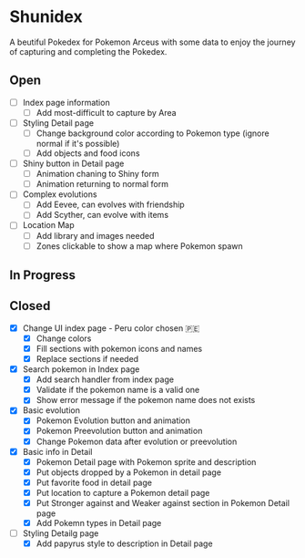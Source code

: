 # Shunidex
A beutiful Pokedex for Pokemon Arceus with some data to enjoy the journey of capturing and completing the Pokedex.

## Open
- [ ] Index page information
  - [ ] Add most-difficult to capture by Area
- [ ] Styling Detail page
  - [ ] Change background color according to Pokemon type (ignore normal if it's possible)
  - [ ] Add objects and food icons
- [ ] Shiny button in Detail page
  - [ ] Animation chaning to Shiny form
  - [ ] Animation returning to normal form
- [ ] Complex evolutions
  - [ ] Add Eevee, can evolves with friendship
  - [ ] Add Scyther, can evolve with items
- [ ] Location Map
  - [ ] Add library and images needed
  - [ ] Zones clickable to show a map where Pokemon spawn

## In Progress


## Closed
- [x] Change UI index page - Peru color chosen &#127477;&#127466;
  - [x] Change colors
  - [x] Fill sections with pokemon icons and names
  - [x] Replace sections if needed 
- [x] Search pokemon in Index page
  - [x] Add search handler from index page
  - [x] Validate if the pokemon name is a valid one
  - [x] Show error message if the pokemon name does not exists
- [x] Basic evolution
  - [x] Pokemon Evolution button and animation
  - [x] Pokemon Preevolution button and animation
  - [x] Change Pokemon data after evolution or preevolution
- [x] Basic info in Detail
  - [x] Pokemon Detail page with Pokemon sprite and description
  - [x] Put objects dropped by a Pokemon in detail page
  - [x] Put favorite food in detail page
  - [x] Put location to capture a Pokemon detail page
  - [x] Put Stronger against and Weaker against section in Pokemon Detail page
  - [x] Add Pokemn types in Detail page
- [ ] Styling Detailg page
  - [x] Add papyrus style to description in Detail page
